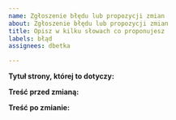 ```yaml
---
name: Zgłoszenie błędu lub propozycji zmian
about: Zgłoszenie błędu lub propozycji zmian
title: Opisz w kilku słowach co proponujesz
labels: błąd
assignees: dbetka

---
```


**Tytuł strony, której to dotyczy:**


**Treść przed zmianą:**


**Treść po zmianie:**
